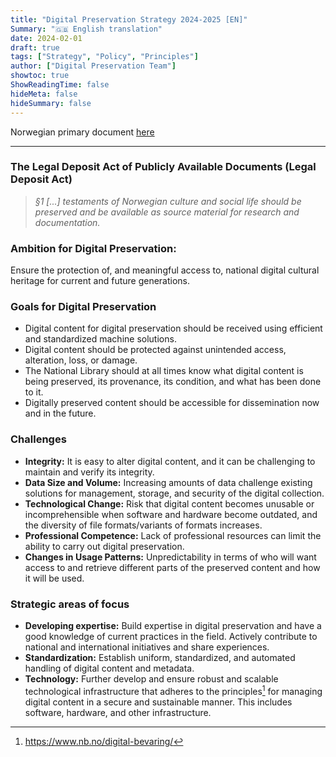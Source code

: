 ```yaml
---
title: "Digital Preservation Strategy 2024-2025 [EN]"
Summary: "🇬🇧 English translation"
date: 2024-02-01
draft: true
tags: ["Strategy", "Policy", "Principles"]
author: ["Digital Preservation Team"]
showtoc: true
ShowReadingTime: false
hideMeta: false
hideSummary: false
---
```


Norwegian primary document [here](/documents/nln-digipres-strategy-2024-2025/nln-digipres-strategy-2024-2025-no/)

---

### The Legal Deposit Act of Publicly Available Documents (Legal Deposit Act)

>*§1 [...] testaments of Norwegian culture and social life should be preserved and be available as source material for research and documentation.*

### Ambition for Digital Preservation:

Ensure the protection of, and meaningful access to, national digital cultural heritage for current and future generations.

### Goals for Digital Preservation

- Digital content for digital preservation should be received using efficient and standardized machine solutions.
- Digital content should be protected against unintended access, alteration, loss, or damage.
- The National Library should at all times know what digital content is being preserved, its provenance, its condition, and what has been done to it.
- Digitally preserved content should be accessible for dissemination now and in the future.

### Challenges

- **Integrity:** It is easy to alter digital content, and it can be challenging to maintain and verify its integrity.
- **Data Size and Volume:** Increasing amounts of data challenge existing solutions for management, storage, and security of the digital collection.
- **Technological Change:** Risk that digital content becomes unusable or incomprehensible when software and hardware become outdated, and the diversity of file formats/variants of formats increases.
- **Professional Competence:** Lack of professional resources can limit the ability to carry out digital preservation.
- **Changes in Usage Patterns:** Unpredictability in terms of who will want access to and retrieve different parts of the preserved content and how it will be used.

### Strategic areas of focus

- **Developing expertise:** Build expertise in digital preservation and have a good knowledge of current practices in the field. Actively contribute to national and international initiatives and share experiences.
- **Standardization:** Establish uniform, standardized, and automated handling of digital content and metadata.
- **Technology:** Further develop and ensure robust and scalable technological infrastructure that adheres to the principles[^1] for managing digital content in a secure and sustainable manner. This includes software, hardware, and other infrastructure.

[^1]: <https://www.nb.no/digital-bevaring/>